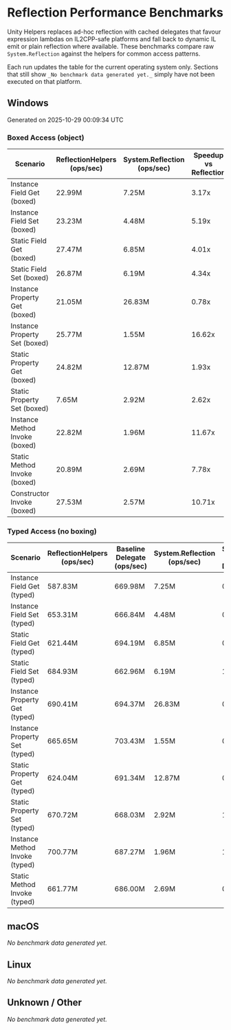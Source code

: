 # Reflection Performance Benchmarks

Unity Helpers replaces ad-hoc reflection with cached delegates that favour expression lambdas on IL2CPP-safe platforms and fall back to dynamic IL emit or plain reflection where available. These benchmarks compare raw `System.Reflection` against the helpers for common access patterns.

Each run updates the table for the current operating system only. Sections that still show `_No benchmark data generated yet._` simply have not been executed on that platform.

## Windows

<!-- REFLECTION_PERFORMANCE_WINDOWS_START -->

Generated on 2025-10-29 00:09:34 UTC

### Boxed Access (object)

| Scenario                       | ReflectionHelpers (ops/sec) | System.Reflection (ops/sec) | Speedup vs Reflection |
| ------------------------------ | --------------------------- | --------------------------- | --------------------- |
| Instance Field Get (boxed)     | 22.99M                      | 7.25M                       | 3.17x                 |
| Instance Field Set (boxed)     | 23.23M                      | 4.48M                       | 5.19x                 |
| Static Field Get (boxed)       | 27.47M                      | 6.85M                       | 4.01x                 |
| Static Field Set (boxed)       | 26.87M                      | 6.19M                       | 4.34x                 |
| Instance Property Get (boxed)  | 21.05M                      | 26.83M                      | 0.78x                 |
| Instance Property Set (boxed)  | 25.77M                      | 1.55M                       | 16.62x                |
| Static Property Get (boxed)    | 24.82M                      | 12.87M                      | 1.93x                 |
| Static Property Set (boxed)    | 7.65M                       | 2.92M                       | 2.62x                 |
| Instance Method Invoke (boxed) | 22.82M                      | 1.96M                       | 11.67x                |
| Static Method Invoke (boxed)   | 20.89M                      | 2.69M                       | 7.78x                 |
| Constructor Invoke (boxed)     | 27.53M                      | 2.57M                       | 10.71x                |

### Typed Access (no boxing)

| Scenario                       | ReflectionHelpers (ops/sec) | Baseline Delegate (ops/sec) | System.Reflection (ops/sec) | Speedup vs Delegate | Speedup vs Reflection |
| ------------------------------ | --------------------------- | --------------------------- | --------------------------- | ------------------- | --------------------- |
| Instance Field Get (typed)     | 587.83M                     | 669.98M                     | 7.25M                       | 0.88x               | 81.10x                |
| Instance Field Set (typed)     | 653.31M                     | 666.84M                     | 4.48M                       | 0.98x               | 145.93x               |
| Static Field Get (typed)       | 621.44M                     | 694.19M                     | 6.85M                       | 0.90x               | 90.72x                |
| Static Field Set (typed)       | 684.93M                     | 662.96M                     | 6.19M                       | 1.03x               | 110.69x               |
| Instance Property Get (typed)  | 690.41M                     | 694.37M                     | 26.83M                      | 0.99x               | 25.74x                |
| Instance Property Set (typed)  | 665.65M                     | 703.43M                     | 1.55M                       | 0.95x               | 429.39x               |
| Static Property Get (typed)    | 624.04M                     | 691.34M                     | 12.87M                      | 0.90x               | 48.48x                |
| Static Property Set (typed)    | 670.72M                     | 668.03M                     | 2.92M                       | 1.00x               | 229.82x               |
| Instance Method Invoke (typed) | 700.77M                     | 687.27M                     | 1.96M                       | 1.02x               | 358.31x               |
| Static Method Invoke (typed)   | 661.77M                     | 686.00M                     | 2.69M                       | 0.96x               | 246.28x               |

<!-- REFLECTION_PERFORMANCE_WINDOWS_END -->

## macOS

<!-- REFLECTION_PERFORMANCE_MACOS_START -->

_No benchmark data generated yet._

<!-- REFLECTION_PERFORMANCE_MACOS_END -->

## Linux

<!-- REFLECTION_PERFORMANCE_LINUX_START -->

_No benchmark data generated yet._

<!-- REFLECTION_PERFORMANCE_LINUX_END -->

## Unknown / Other

<!-- REFLECTION_PERFORMANCE_UNKNOWN_START -->

_No benchmark data generated yet._

<!-- REFLECTION_PERFORMANCE_UNKNOWN_END -->
